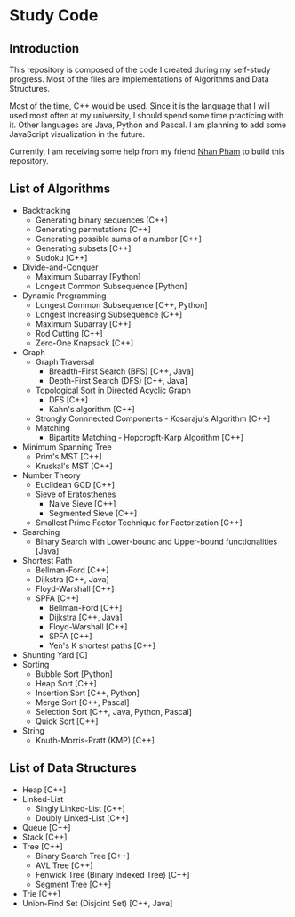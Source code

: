 # Study Code #

## Introduction ##
This repository is composed of the code I created during my self-study progress.
Most of the files are implementations of Algorithms and Data Structures.


Most of the time, C++ would be used. Since it is the language that I will used
most often at my university, I should spend some time practicing with it.
Other languages are Java, Python and Pascal. I am planning to add some
JavaScript visualization in the future.


Currently, I am receiving some help from my friend [Nhan Pham](https://github.com/Coder-Pham)
to build this repository.


## List of Algorithms ##
* Backtracking
  * Generating binary sequences [C++]
  * Generating permutations [C++]
  * Generating possible sums of a number [C++]
  * Generating subsets [C++]
  * Sudoku [C++]
* Divide-and-Conquer
  * Maximum Subarray [Python]
  * Longest Common Subsequence [Python]
* Dynamic Programming
  * Longest Common Subsequence [C++, Python]
  * Longest Increasing Subsequence [C++]
  * Maximum Subarray [C++]
  * Rod Cutting [C++]
  * Zero-One Knapsack [C++]
* Graph
  * Graph Traversal
    * Breadth-First Search (BFS) [C++, Java]
    * Depth-First Search (DFS) [C++, Java]
  * Topological Sort in Directed Acyclic Graph
    * DFS [C++]
    * Kahn's algorithm [C++]
  * Strongly Connnected Components - Kosaraju's Algorithm [C++]
  * Matching
    * Bipartite Matching - Hopcropft-Karp Algorithm [C++]
* Minimum Spanning Tree
  * Prim's MST [C++]
  * Kruskal's MST [C++]
* Number Theory
  * Euclidean GCD [C++]
  * Sieve of Eratosthenes
    * Naive Sieve [C++]
    * Segmented Sieve [C++]
  * Smallest Prime Factor Technique for Factorization [C++]
* Searching
  * Binary Search with Lower-bound and Upper-bound functionalities [Java]
* Shortest Path
  * Bellman-Ford [C++]
  * Dijkstra [C++, Java]
  * Floyd-Warshall [C++]
  * SPFA [C++]
    * Bellman-Ford [C++]
    * Dijkstra [C++, Java]
    * Floyd-Warshall [C++]
    * SPFA [C++]
    * Yen's K shortest paths [C++]
* Shunting Yard [C]
* Sorting
  * Bubble Sort [Python]
  * Heap Sort [C++]
  * Insertion Sort [C++, Python]
  * Merge Sort [C++, Pascal]
  * Selection Sort [C++, Java, Python, Pascal]
  * Quick Sort [C++]
* String
  * Knuth-Morris-Pratt (KMP) [C++]


## List of Data Structures ##
* Heap [C++]
* Linked-List
    * Singly Linked-List [C++]
    * Doubly Linked-List [C++]
* Queue [C++]
* Stack [C++]
* Tree [C++]
    * Binary Search Tree [C++]
    * AVL Tree [C++]
    * Fenwick Tree (Binary Indexed Tree) [C++]
    * Segment Tree [C++]
* Trie [C++]
* Union-Find Set (Disjoint Set) [C++, Java]

